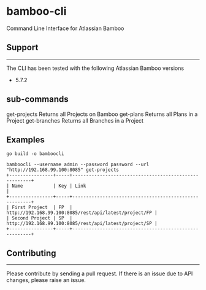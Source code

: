 # bamboo-cli
Command Line Interface for Atlassian Bamboo

## Support
-----------------------------
The CLI has been tested with the following Atlassian Bamboo versions
* 5.7.2

## sub-commands
get-projects    Returns all Projects on Bamboo
get-plans       Returns all Plans in a Project
get-branches    Returns all Branches in a Project

## Examples
```
go build -o bamboocli

bamboocli --username admin --password password --url "http://192.168.99.100:8085" get-projects
+----------------+-----+-------------------------------------------------------+
| Name           | Key | Link                                                  |
+----------------+-----+-------------------------------------------------------+
| First Project  | FP  | http://192.168.99.100:8085/rest/api/latest/project/FP |
| Second Project | SP  | http://192.168.99.100:8085/rest/api/latest/project/SP |
+----------------+-----+-------------------------------------------------------+
```

## Contributing
-----------------------------
Please contribute by sending a pull request.
If there is an issue due to API changes, please raise an issue.